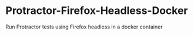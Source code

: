 # Protractor-Firefox-Headless-Docker
Run Protractor tests using Firefox headless in a docker container
